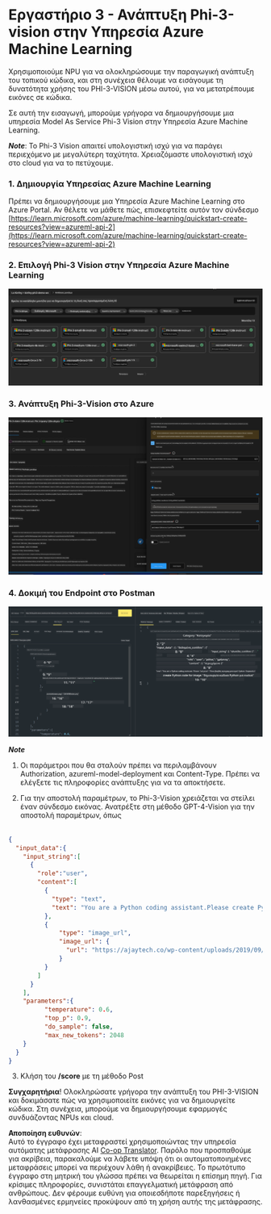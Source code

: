 <!--
CO_OP_TRANSLATOR_METADATA:
{
  "original_hash": "20cb4e6ac1686248e8be913ccf6c2bc2",
  "translation_date": "2025-05-09T19:28:13+00:00",
  "source_file": "md/02.Application/02.Code/Phi3/VSCodeExt/HOL/AIPC/03.DeployPhi3VisionOnAzure.md",
  "language_code": "el"
}
-->
# **Εργαστήριο 3 - Ανάπτυξη Phi-3-vision στην Υπηρεσία Azure Machine Learning**

Χρησιμοποιούμε NPU για να ολοκληρώσουμε την παραγωγική ανάπτυξη του τοπικού κώδικα, και στη συνέχεια θέλουμε να εισάγουμε τη δυνατότητα χρήσης του PHI-3-VISION μέσω αυτού, για να μετατρέπουμε εικόνες σε κώδικα.

Σε αυτή την εισαγωγή, μπορούμε γρήγορα να δημιουργήσουμε μια υπηρεσία Model As Service Phi-3 Vision στην Υπηρεσία Azure Machine Learning.

***Note***: Το Phi-3 Vision απαιτεί υπολογιστική ισχύ για να παράγει περιεχόμενο με μεγαλύτερη ταχύτητα. Χρειαζόμαστε υπολογιστική ισχύ στο cloud για να το πετύχουμε.


### **1. Δημιουργία Υπηρεσίας Azure Machine Learning**

Πρέπει να δημιουργήσουμε μια Υπηρεσία Azure Machine Learning στο Azure Portal. Αν θέλετε να μάθετε πώς, επισκεφτείτε αυτόν τον σύνδεσμο [https://learn.microsoft.com/azure/machine-learning/quickstart-create-resources?view=azureml-api-2](https://learn.microsoft.com/azure/machine-learning/quickstart-create-resources?view=azureml-api-2)


### **2. Επιλογή Phi-3 Vision στην Υπηρεσία Azure Machine Learning**

![Catalog](../../../../../../../../../translated_images/vison_catalog.e04e9e5f2b6ff115fff30e793e54e617da07251c7b192e1a68e6b050917f45aa.el.png)


### **3. Ανάπτυξη Phi-3-Vision στο Azure**


![Deploy](../../../../../../../../../translated_images/vision_deploy.c0582d08b5d49675c643f3bedc04ae106957304f3cd4702406fa08bea80ba213.el.png)


### **4. Δοκιμή του Endpoint στο Postman**


![Test](../../../../../../../../../translated_images/vision_test.fb4ff33607077153c7b5dcf37648dc5a9cb550824aeba89963e6b270314fc554.el.png)


***Note***

1. Οι παράμετροι που θα σταλούν πρέπει να περιλαμβάνουν Authorization, azureml-model-deployment και Content-Type. Πρέπει να ελέγξετε τις πληροφορίες ανάπτυξης για να τα αποκτήσετε.

2. Για την αποστολή παραμέτρων, το Phi-3-Vision χρειάζεται να στείλει έναν σύνδεσμο εικόνας. Ανατρέξτε στη μέθοδο GPT-4-Vision για την αποστολή παραμέτρων, όπως

```json

{
  "input_data":{
    "input_string":[
      {
        "role":"user",
        "content":[ 
          {
            "type": "text",
            "text": "You are a Python coding assistant.Please create Python code for image "
          },
          {
              "type": "image_url",
              "image_url": {
                "url": "https://ajaytech.co/wp-content/uploads/2019/09/index.png"
              }
          }
        ]
      }
    ],
    "parameters":{
          "temperature": 0.6,
          "top_p": 0.9,
          "do_sample": false,
          "max_new_tokens": 2048
    }
  }
}

```

3. Κλήση του **/score** με τη μέθοδο Post

**Συγχαρητήρια**! Ολοκληρώσατε γρήγορα την ανάπτυξη του PHI-3-VISION και δοκιμάσατε πώς να χρησιμοποιείτε εικόνες για να δημιουργείτε κώδικα. Στη συνέχεια, μπορούμε να δημιουργήσουμε εφαρμογές συνδυάζοντας NPUs και cloud.

**Αποποίηση ευθυνών**:  
Αυτό το έγγραφο έχει μεταφραστεί χρησιμοποιώντας την υπηρεσία αυτόματης μετάφρασης AI [Co-op Translator](https://github.com/Azure/co-op-translator). Παρόλο που προσπαθούμε για ακρίβεια, παρακαλούμε να λάβετε υπόψη ότι οι αυτοματοποιημένες μεταφράσεις μπορεί να περιέχουν λάθη ή ανακρίβειες. Το πρωτότυπο έγγραφο στη μητρική του γλώσσα πρέπει να θεωρείται η επίσημη πηγή. Για κρίσιμες πληροφορίες, συνιστάται επαγγελματική μετάφραση από ανθρώπους. Δεν φέρουμε ευθύνη για οποιεσδήποτε παρεξηγήσεις ή λανθασμένες ερμηνείες προκύψουν από τη χρήση αυτής της μετάφρασης.